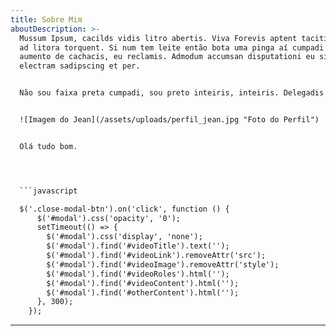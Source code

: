 ```yaml
---
title: Sobre Mim
aboutDescription: >-
  Mussum Ipsum, cacilds vidis litro abertis. Viva Forevis aptent taciti sociosqu
  ad litora torquent. Si num tem leite então bota uma pinga aí cumpadi! Per
  aumento de cachacis, eu reclamis. Admodum accumsan disputationi eu sit. Vide
  electram sadipscing et per.


  Não sou faixa preta cumpadi, sou preto inteiris, inteiris. Delegadis gente finis, bibendum egestas augue arcu ut est. Detraxit consequat et quo num tendi nada. Todo mundo vê os porris que eu tomo, mas ninguém vê os tombis que eu levo!


  ![Imagem do Jean](/assets/uploads/perfil_jean.jpg "Foto do Perfil")


  Olá tudo bom.




  ```javascript

  $('.close-modal-btn').on('click', function () {
      $('#modal').css('opacity', '0');
      setTimeout(() => {
        $('#modal').css('display', 'none');
        $('#modal').find('#videoTitle').text('');
        $('#modal').find('#videoLink').removeAttr('src');
        $('#modal').find('#videoImage').removeAttr('style');
        $('#modal').find('#videoRoles').html('');
        $('#modal').find('#videoContent').html('');
        $('#modal').find('#otherContent').html('');
      }, 300);
    });
  ```
---
```

